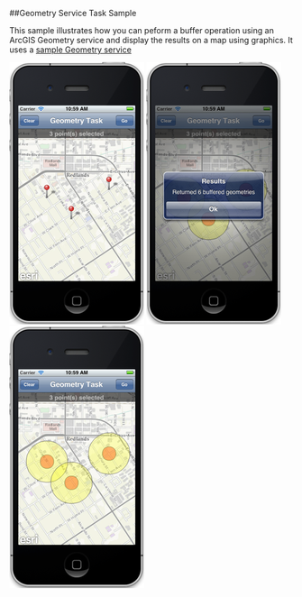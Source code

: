 ##Geometry Service Task Sample 

This sample illustrates how you can peform a buffer operation using an ArcGIS Geometry service and display the results on a map using graphics. It uses a [sample Geometry service](http://sampleserver3.arcgisonline.com/ArcGIS/rest/services/Geometry/GeometryServer) 

![](image.png)
![](image2.png)
![](image3.png)


